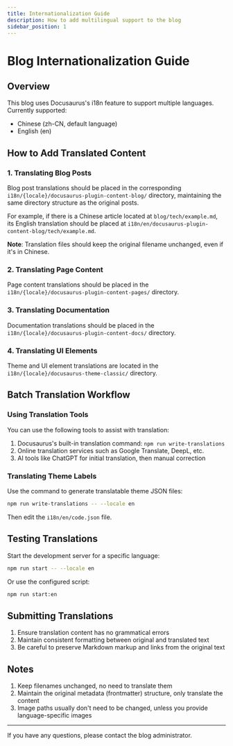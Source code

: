 ```yaml
---
title: Internationalization Guide
description: How to add multilingual support to the blog
sidebar_position: 1
---
```


# Blog Internationalization Guide

## Overview

This blog uses Docusaurus's i18n feature to support multiple languages. Currently supported:
- Chinese (zh-CN, default language)
- English (en)

## How to Add Translated Content

### 1. Translating Blog Posts

Blog post translations should be placed in the corresponding `i18n/{locale}/docusaurus-plugin-content-blog/` directory, maintaining the same directory structure as the original posts.

For example, if there is a Chinese article located at `blog/tech/example.md`, its English translation should be placed at `i18n/en/docusaurus-plugin-content-blog/tech/example.md`.

**Note**: Translation files should keep the original filename unchanged, even if it's in Chinese.

### 2. Translating Page Content

Page content translations should be placed in the `i18n/{locale}/docusaurus-plugin-content-pages/` directory.

### 3. Translating Documentation

Documentation translations should be placed in the `i18n/{locale}/docusaurus-plugin-content-docs/` directory.

### 4. Translating UI Elements

Theme and UI element translations are located in the `i18n/{locale}/docusaurus-theme-classic/` directory.

## Batch Translation Workflow

### Using Translation Tools

You can use the following tools to assist with translation:
1. Docusaurus's built-in translation command: `npm run write-translations`
2. Online translation services such as Google Translate, DeepL, etc.
3. AI tools like ChatGPT for initial translation, then manual correction

### Translating Theme Labels

Use the command to generate translatable theme JSON files:

```bash
npm run write-translations -- --locale en
```

Then edit the `i18n/en/code.json` file.

## Testing Translations

Start the development server for a specific language:

```bash
npm run start -- --locale en
```

Or use the configured script:

```bash
npm run start:en
```

## Submitting Translations

1. Ensure translation content has no grammatical errors
2. Maintain consistent formatting between original and translated text
3. Be careful to preserve Markdown markup and links from the original text

## Notes

1. Keep filenames unchanged, no need to translate them
2. Maintain the original metadata (frontmatter) structure, only translate the content
3. Image paths usually don't need to be changed, unless you provide language-specific images

---

If you have any questions, please contact the blog administrator. 